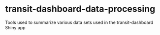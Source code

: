 # transit-dashboard-data-processing
Tools used to summarize various data sets used in the transit-dashboard Shiny app
